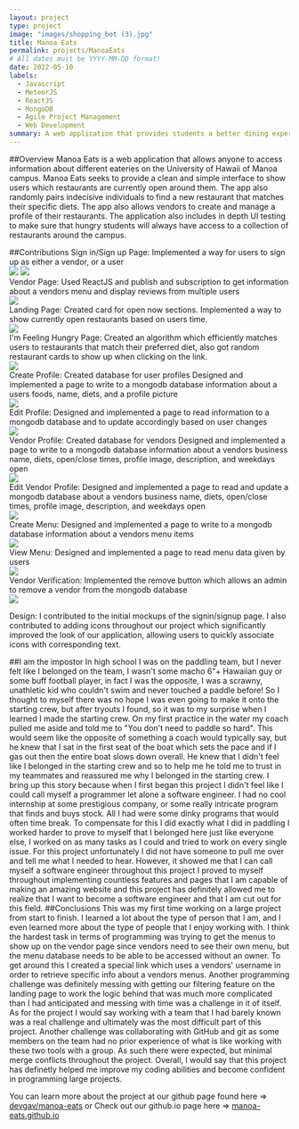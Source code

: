 ```yaml
---
layout: project
type: project
image: "images/shopping_bot (3).jpg"
title: Manoa Eats
permalink: projects/ManoaEats
# All dates must be YYYY-MM-DD format!
date: 2022-05-10
labels:
  - Javascript
  - MeteorJS
  - ReactJS
  - MongoDB
  - Agile Project Management
  - Web Development
summary: A web application that provides students a better dining experience around the UH Manoa campus.
---
```


##Overview
Manoa Eats is a web application that allows anyone to access information about different eateries on the University of Hawaii of Manoa campus. 
Manoa Eats seeks to provide a clean and simple interface to show users which restaurants are currently open around them. The app also randomly pairs
indecisive individuals to find a new restaurant that matches their specific diets. The app also allows vendors to create and manage a profile of their restaurants. 
The application also includes in depth UI testing to make sure that hungry students will always have access to a collection of restaurants around the campus.

##Contributions
Sign in/Sign up Page:
Implemented a way for users to sign up as either a vendor, or a user
<br/>
<img class="ui large centered image" src="../images/ME_signin.png">
<img class="ui large centered image" src="../images/ME_signup.png">
<br/>
Vendor Page:
Used ReactJS and publish and subscription to get information about a vendors menu and display reviews from multiple users
<br/>
<img class="ui large centered image" src="../images/ME_Vendor.png">
<br/>
Landing Page: 
Created card for open now sections. Implemented a way to show currently open restaurants based on users time.
<br/>
<img class="ui large centered image" src="../images/ME_Landing.png">
<br/>
I'm Feeling Hungry Page: 
Created an algorithm which efficiently matches users to restaurants that match their preferred diet, also got random restaurant cards to show up when clicking on the link.
<br/>
<img class="ui large centered image" src="../images/ME_ImFeelingHungry.png">
<br/>
Create Profile:
Created database for user profiles
Designed and implemented a page to write to a mongodb database information about a users foods, name, diets, and a profile picture
<br/>
<img class="ui large centered image" src="../images/ME_CreateUser.png">
<br/>
Edit Profile:
Designed and implemented a page to read information to a mongodb database and to update accordingly based on user changes
<br/>
<img class="ui large centered image" src="../images/ME_EditUser.png">
<br/>
Vendor Profile:
Created database for vendors
Designed and implemented a page to write to a mongodb database information about a vendors business name, diets, open/close times, profile image, description, and weekdays open
<br/>
<img class="ui large centered image" src="../images/ME_VendorProfile.png">
<br/>
Edit Vendor Profile:
Designed and implemented a page to read and update a mongodb database about a vendors business name, diets, open/close times, profile image, description, and weekdays open
<br/>
<img class="ui large centered image" src="../images/ME_EditVendor.png">
<br/>
Create Menu: 
Designed and implemented a page to write to a mongodb database information about a vendors menu items
<br/>
<img class="ui large centered image" src="../images/ME_CreateMenu.png">
<br/>
View Menu:
Designed and implemented a page to read menu data given by users
<br/>
<img class="ui large centered image" src="../images/ME_ViewMenu.png">
<br/>
Vendor Verification:
Implemented the remove button which allows an admin to remove a vendor from the mongodb database
<br/>
<img class="ui large centered image" src="../images/ME_VendorVerification.png">
<br/>

Design:
I contributed to the initial mockups of the signin/signup page. I also contributed to adding icons throughout our project which significantly improved 
the look of our application, allowing users to quickly associate icons with corresponding text.

##I am the impostor
In high school I was on the paddling team, but I never felt like I belonged on the team, I wasn't some macho 6"+ Hawaiian guy or some buff football player, in fact I was the 
opposite, I was a scrawny, unathletic kid who couldn't swim and never touched a paddle before! So I thought to myself there was no hope I was even going to make it onto the starting crew, 
but after tryouts I found, so it was to my surprise when I learned I made the starting crew. On my first practice in the water my coach pulled me aside 
and told me to "You don't need to paddle so hard". This would seem like the opposite of something a coach would typically say, 
but he knew that I sat in the first seat of the boat which sets the pace and if I gas out then the entire boat slows down overall. He knew that I didn't 
feel like I belonged in the starting crew and so to help me he told me to trust in my teammates and reassured me why I belonged in the starting crew. 
I bring up this story because when I first began this project I didn't feel like I could call myself a programmer
let alone a software engineer. I had no cool internship at some prestigious company, or some really intricate program that finds and buys stock. All I had were some dinky 
programs that would often time break. To compensate for this I did exactly what I did in paddling I worked harder to prove to myself that I belonged here just like everyone else, I 
worked on as many tasks as I could and tried to work on every single issue. For this project unfortunately I did not have someone to pull me over and tell me what I needed to hear. However, 
it showed me that I can call myself a software engineer throughout this project I proved to myself throughout implementing countless features and pages that I am capable of making an amazing website and this project has definitely allowed me to realize that 
I want to become a software engineer and that I am cut out for this field.
##Conclusions
This was my first time working on a large project from start to finish. I learned a lot about the type of person that I am, and I even learned 
more about the type of people that I enjoy working with. I think the hardest task in terms of programming was trying to get the menus to show up on the vendor page
since vendors need to see their own menu, but the menu database needs to be able to be accessed without an owner. To get around this I created a special link which uses 
a vendors' username in order to retrieve specific info about a vendors menus. Another programming challenge was definitely messing with getting our filtering feature on the landing page 
to work the logic behind that was much more complicated than I had anticipated and messing with time was a challenge in it of itself. As for the project I would say working with a 
team that I had barely known was a real challenge and ultimately was the most difficult part of this project. Another challenge was collaborating with 
GitHub and git as some members on the team had no prior experience of what is like working with these two tools with a group. As such there were expected, 
but minimal merge conflicts throughout the project. Overall, I would say that this project has definetly helped me improve my coding abilities and become confident in programming 
large projects.



You can learn more about the project at our github page found here => <a href="https://github.com/manoa-eats/manoa-eats"><i class="large github icon"></i>devgav/manoa-eats</a>
or 
Check out our github.io page here => <a href="https://manoa-eats.github.io/"><i class="large github icon"></i>manoa-eats.github.io</a>